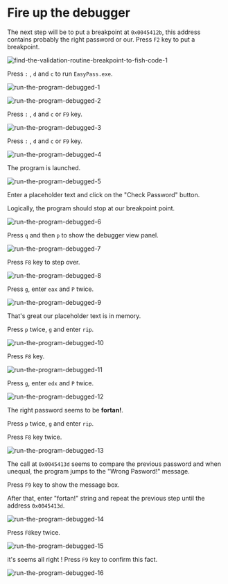 # Fire up the debugger

The next step will be to put a breakpoint at `0x0045412b`,
this address contains probably the right password or our.
Press `F2` key to put a breakpoint.

![find-the-validation-routine-breakpoint-to-fish-code-1](./img/find-the-validation_routine-15.png)

Press `:` , `d` and `c` to run `EasyPass.exe`.

![run-the-program-debugged-1](./img/fire-up-the-debugger-01.png)

![run-the-program-debugged-2](./img/fire-up-the-debugger-02.png)

Press `:` , `d` and `c` or `F9` key.

![run-the-program-debugged-3](./img/fire-up-the-debugger-03.png)

Press `:` , `d` and `c` or `F9` key.

![run-the-program-debugged-4](./img/fire-up-the-debugger-04.png)

The program is launched.

![run-the-program-debugged-5](./img/fire-up-the-debugger-05.png)

Enter a placeholder text and click on the "Check Password" button.

Logically, the program should stop at our breakpoint point.

![run-the-program-debugged-6](./img/fire-up-the-debugger-06.png)

Press `q` and then `p` to show the debugger view panel.

![run-the-program-debugged-7](./img/fire-up-the-debugger-07.png)

Press `F8` key to step over.

![run-the-program-debugged-8](./img/fire-up-the-debugger-08.png)

Press `g`, enter `eax` and `P` twice.

![run-the-program-debugged-9](./img/fire-up-the-debugger-09.png)

That's great our placeholder text is in memory.

Press `p` twice, `g` and enter `rip`.

![run-the-program-debugged-10](./img/fire-up-the-debugger-10.png)

Press `F8` key.

![run-the-program-debugged-11](./img/fire-up-the-debugger-11.png)

Press `g`, enter `edx` and `P` twice.

![run-the-program-debugged-12](./img/fire-up-the-debugger-12.png)

The right password seems to be **fortan!**.

Press `p` twice, `g` and enter `rip`.

Press `F8` key twice.

![run-the-program-debugged-13](./img/fire-up-the-debugger-13.png)

The call at `0x0045413d` seems to compare the previous password and 
when unequal, the program jumps to the "Wrong Pasword!" message.

Press `F9` key to show the message box.

After that, enter "fortan!" string and repeat the previous step until
the address `0x0045413d`.

![run-the-program-debugged-14](./img/fire-up-the-debugger-14.png)

Press `F8`key twice.

![run-the-program-debugged-15](./img/fire-up-the-debugger-15.png)

it's seems all right ! Press `F9` key to confirm this fact.

![run-the-program-debugged-16](./img/fire-up-the-debugger-16.png)
